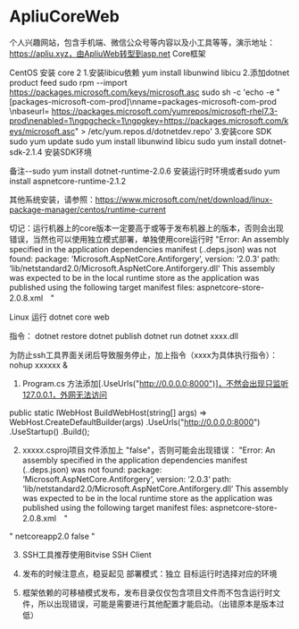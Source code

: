 # ApliuCoreWeb
个人兴趣网站，包含手机端、微信公众号等内容以及小工具等等，演示地址：https://apliu.xyz，由ApliuWeb转型到asp.net Core框架

CentOS 安装 core 2
1.安装libicu依赖
	yum install libunwind libicu
2.添加dotnet product feed
	sudo rpm --import https://packages.microsoft.com/keys/microsoft.asc
	sudo sh -c 'echo -e "[packages-microsoft-com-prod]\nname=packages-microsoft-com-prod \nbaseurl= https://packages.microsoft.com/yumrepos/microsoft-rhel7.3-prod\nenabled=1\ngpgcheck=1\ngpgkey=https://packages.microsoft.com/keys/microsoft.asc" > /etc/yum.repos.d/dotnetdev.repo'
3.安装core SDK
	sudo yum update
	sudo yum install libunwind libicu
	sudo yum install dotnet-sdk-2.1.4 安装SDK环境

备注--sudo yum install dotnet-runtime-2.0.6 安装运行时环境或者sudo yum install aspnetcore-runtime-2.1.2

其他系统安装，请参照：https://www.microsoft.com/net/download/linux-package-manager/centos/runtime-current

切记：运行机器上的core版本一定要高于或等于发布机器上的版本，否则会出现错误，当然也可以使用独立模式部署，单独使用core运行时
"Error:
  An assembly specified in the application dependencies manifest (*.*.deps.json) was not found:
    package: ‘Microsoft.AspNetCore.Antiforgery‘, version: ‘2.0.3‘
    path: ‘lib/netstandard2.0/Microsoft.AspNetCore.Antiforgery.dll‘
  This assembly was expected to be in the local runtime store as the application was published using the following target manifest files:
    aspnetcore-store-2.0.8.xml　"


Linux 运行 dotnet core web

指令： dotnet restore
dotnet publish
dotnet run
dotnet xxxx.dll

为防止ssh工具界面关闭后导致服务停止，加上指令（xxxx为具体执行指令）：nohup xxxxxx &


1. Program.cs 方法添加[.UseUrls("http://0.0.0.0:8000")]，不然会出现只监听127.0.0.1，外网无法访问

public static IWebHost BuildWebHost(string[] args) =>
            WebHost.CreateDefaultBuilder(args)
		.UseUrls("http://0.0.0.0:8000")
                .UseStartup<Startup>()
                .Build();

2. xxxxx.csproj项目文件添加上
"<PublishWithAspNetCoreTargetManifest>false</PublishWithAspNetCoreTargetManifest>"，否则可能会出现错误：
"Error:
  An assembly specified in the application dependencies manifest (*.*.deps.json) was not found:
    package: ‘Microsoft.AspNetCore.Antiforgery‘, version: ‘2.0.3‘
    path: ‘lib/netstandard2.0/Microsoft.AspNetCore.Antiforgery.dll‘
  This assembly was expected to be in the local runtime store as the application was published using the following target manifest files:
    aspnetcore-store-2.0.8.xml　"

 " <PropertyGroup>
    <TargetFramework>netcoreapp2.0</TargetFramework>
    <PublishWithAspNetCoreTargetManifest>false</PublishWithAspNetCoreTargetManifest>
  </PropertyGroup>"

3. SSH工具推荐使用Bitvise SSH Client

4. 发布的时候注意点，稳妥起见
	部署模式：独立
	目标运行时选择对应的环境

5. 框架依赖的可移植模式发布，发布目录仅仅包含项目文件而不包含运行时文件，所以出现错误，可能是需要进行其他配置才能启动。（出错原本是版本过低）